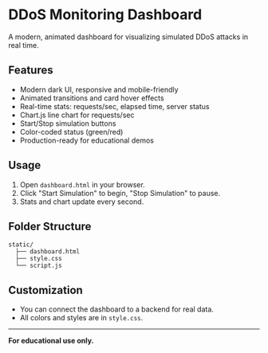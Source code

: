 # DDoS Monitoring Dashboard

A modern, animated dashboard for visualizing simulated DDoS attacks in real time.

## Features
- Modern dark UI, responsive and mobile-friendly
- Animated transitions and card hover effects
- Real-time stats: requests/sec, elapsed time, server status
- Chart.js line chart for requests/sec
- Start/Stop simulation buttons
- Color-coded status (green/red)
- Production-ready for educational demos

## Usage
1. Open `dashboard.html` in your browser.
2. Click "Start Simulation" to begin, "Stop Simulation" to pause.
3. Stats and chart update every second.

## Folder Structure
```
static/
  ├── dashboard.html
  ├── style.css
  └── script.js
```

## Customization
- You can connect the dashboard to a backend for real data.
- All colors and styles are in `style.css`.

---
**For educational use only.**
